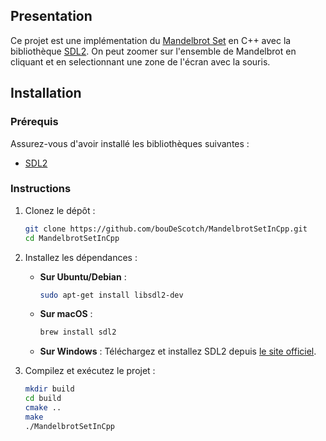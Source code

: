 ## Presentation

Ce projet est une implémentation du [Mandelbrot Set](https://fr.wikipedia.org/wiki/Ensemble_de_Mandelbrot) en C++ avec la bibliothèque [SDL2](https://www.libsdl.org/).
On peut zoomer sur l'ensemble de Mandelbrot en cliquant et en selectionnant une zone de l'écran avec la souris.

## Installation

### Prérequis

Assurez-vous d'avoir installé les bibliothèques suivantes :

- [SDL2](https://www.libsdl.org/download-2.0.php)

### Instructions

1. Clonez le dépôt :
    ```sh
    git clone https://github.com/bouDeScotch/MandelbrotSetInCpp.git
    cd MandelbrotSetInCpp
    ```

2. Installez les dépendances :
    - **Sur Ubuntu/Debian** :
        ```sh
        sudo apt-get install libsdl2-dev
        ```
    - **Sur macOS** :
        ```sh
        brew install sdl2
        ```
    - **Sur Windows** :
      Téléchargez et installez SDL2 depuis [le site officiel](https://www.libsdl.org/download-2.0.php).

3. Compilez et exécutez le projet :
    ```sh
    mkdir build
    cd build
    cmake ..
    make
    ./MandelbrotSetInCpp
    ```